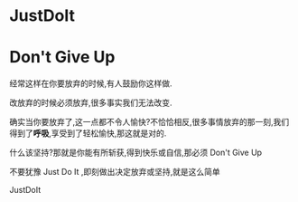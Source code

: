 # JustDoIt

# Don't Give Up

经常这样在你要放弃的时候,有人鼓励你这样做.

改放弃的时候必须放弃,很多事实我们无法改变.

确实当你要放弃了,这一点都不令人愉快?不恰恰相反,很多事情放弃的那一刻,我们得到了**呼吸**,享受到了轻松愉快,那这就是对的.

什么该坚持?那就是你能有所斩获,得到快乐或自信,那必须 Don't Give Up

不要犹豫 Just Do It ,即刻做出决定放弃或坚持,就是这么简单

JustDoIt

